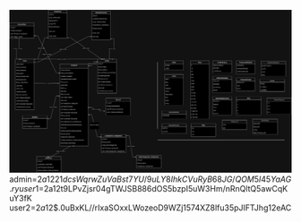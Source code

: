 ![Gadjetarium.diagramm-Page-1.drawio.png](Gadjetarium.diagramm-Page-1.drawio.png)
admin=$2a$12$21dcsWqrwZuVaBst7YU/9uLY8IhkCVuRyB68JG/QOM5I45YaAG.ry
user1=$2a$12$t9LPvZjsr04gTWJSB886dOS5bzpI5uW3Hm/nRnQltQ5awCqKuY3fK
user2=$2a$12$.0uBxKL//rIxaSOxxLWozeoD9WZj1574XZ8lfu35pJIFTJhg12eAC



